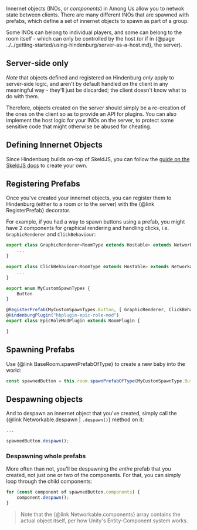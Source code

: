 Innernet objects (INOs, or _components_) in Among Us allow you to netwok state between clients. There are many different INOs that are spawned with prefabs, which define a set of innernet objects to spawn as part of a group.

Some INOs can belong to individual players, and some can belong to the room itself - which can only be controlled by the host (or if in {@page ../../getting-started/using-hindenburg/server-as-a-host.md}, the server).

## Server-side only
_Note_ that objects defined and registered on Hindenburg _only_ apply to server-side logic, and aren't by default handled on the client in any meaningful way - they'll just be discarded; the client doesn't know what to do with them.

Therefore, objects created on the server should simply be a re-creation of the ones on the client so as to provide an API for plugins. You can also implement the host logic for your INOs on the server, to protect some sensitive code that might otherwise be abused for cheating.

## Defining Innernet Objects
Since Hindenburg builds on-top of SkeldJS, you can follow the [guide on the SkeldJS docs](https://skeld.js.org/pages/Guides/Creating%20Custom%20INOs.html) to create your own.

## Registering Prefabs
Once you've created your innernet objects, you can register them to Hindenburg (either to a room or to the server) with the {@link RegisterPrefab} decorator.

For example, if you had a way to spawn buttons using a prefab, you might have 2 components for graphical rendering and handling clicks, i.e. `GraphicRenderer` and `ClickBehaviour`:
```ts
export class GraphicRenderer<RoomType extends Hostable> extends Networkable<RoomType> {
    ...
}

export class ClickBehaviour<RoomType extends Hostable> extends Networkable<RoomType> {
    ...
}

export enum MyCustomSpawnTypes {
    Button
}

@RegisterPrefab(MyCustomSpawnTypes.Button, [ GraphicRenderer, ClickBehaviour ])
@HindenburgPlugin("hbplugin-epic-role-mod")
export class EpicRoleModPlugin extends RoomPlugin {

}
```

## Spawning Prefabs
Use {@link BaseRoom.spawnPrefabOfType} to create a new baby into the world:
```ts
const spawnedButton = this.room.spawnPrefabOfType(MyCustomSpawnType.Button, player /* create the button belonging to the player */);
```

## Despawning objects
And to despawn an innernet object that you've created, simply call the {@link Networkable.despawn | `.despawn()`} method on it:

```ts
...

spawnedButton.despawn();
```

### Despawning whole prefabs
More often than not, you'll be despawning the _entire_ prefab that you created, not just one or two of the components. For that, you can simply loop through the child components:
```ts
for (const component of spawnedButton.components) {
    component.despawn();
}
```

> Note that the {@link Networkable.components} array contains the actual object itself, per how Unity's Entity-Component system works.
